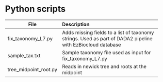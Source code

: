# Python scripts
| File        | Description           |
| ------------- |:-------------|
| fix_taxonomy_L7.py | Adds missing fields to a list of taxonomy strings. Used as part of DADA2 pipeline with EzBiocloud database |
| sample_tax.txt | Sample taxonomy file used as input for fix_taxonomy_L7.py |
| tree_midpoint_root.py | Reads in newick tree and roots at the midpoint |
